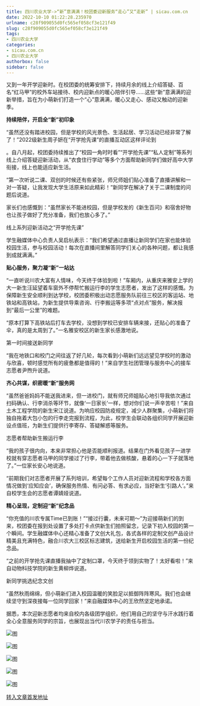 ```yaml
---
title: 四川农业大学->“新”意满满！校团委迎新服务“走心”又“走新” | sicau.com.cn
date: 2022-10-10 01:22:28.235970
urlname: c28f909055d0fc565ef058cf3e121f49
slug: c28f909055d0fc565ef058cf3e121f49
tags: 
- 四川农业大学
categories:
- sicau.com.cn
- 四川农业大学
authorbox: false
sidebar: false
---
```

又到一年开学迎新时。在校团委的统筹安排下，持续月余的线上介绍答疑、百名“红马甲”的校外车站接待、校内迎新点的暖心陪伴引导……这些“新”意满满的迎新举措，旨在为小萌新们打造一个“心”意满满，暖心又走心、感动又触动的迎新季。

**持续陪伴，开启全“新”初印象**

“虽然还没有踏进校园，但是学校的风光景色、生活起居、学习活动已经非常了解了！”2022级新生周子妍在“开学抢先课”的直播互动区这样评论到
<!--more-->
。自八月起，校团委持续推出了“校园一角时时看”“开学抢先课”“私人定制”等系列线上介绍答疑迎新活动，从“衣食住行学动”等多个方面帮助新同学们做好高中大学衔接，线上也能适应新生活。

“第一次听说二课、双创的时候还有些紧张，师兄师姐们贴心准备了直播讲解和一对一答疑，让我发现大学生活原来如此精彩！”新同学在解决了关于二课制度的问题后说道。

家长们也感慨到：“虽然家长不能进校园，但是学校发的《新生百问》和宿舍好物也让孩子做好了充分准备，我们也放心多了。”

线上系列迎新活动之“开学抢先课”

学生融媒体中心负责人吴启杭表示：“我们希望通过直播让新同学们在家也能体验校园生活，参与校园活动！每次在直播间里解答同学们关心的各种问题，都让我感到成就满满。”

**贴心服务，聚力凝“新”一站达**

“一直听说川农大富有人情味，今天终于体验到啦！”车厢内，从重庆来雅安上学的大一新生汪延望着车窗外不停帮忙搬运行李的学生志愿者，发出了这样的感慨。为保障新生安全顺利到达学校，校团委积极出动志愿服务队前往三校区的客运站、地铁站和高铁站，为新生提供导乘咨询、行李搬运等多项“点对点”服务，解决报到“最后一公里”的难题。

“原本打算下高铁站后打车去学校，没想到学校已安排车辆来接，还贴心的准备了伞，真的是太周到了。”一名雅安校区的新生家长感激地说。

第一时间接送新同学

“我在地铁口和校门之间往返了好几轮，每次看到小萌新们远远望见学校时的激动与欣喜，顿时感觉所有的疲惫都是值得的！”来自学生社团管理与服务中心的接车志愿者尹煦升说道。

**齐心共谋，织密暖“新”服务网**

“虽然爸爸妈妈不能送我进来，但一进校门，就有师兄师姐贴心地引导我依次通过扫码确认、行李消杀等环节，就像‘一日家长’一样，想对你们说一声辛苦啦！”来自土木工程学院的新生宋江说道。为响应校园防疫规定，减少人群聚集，小萌新们将独自拖着大包小包的行李走完报到流程，为此，校学生会联动各组织同学开展迎新设点值班，为新生们提供行李寄存、答疑解惑等服务。

志愿者帮助新生搬运行李

“我的孩子很内向，本来非常担心他是否能顺利报道。结果在门外看见孩子一进学校就有穿志愿者马甲的同学接过了行李，带着他去做核酸，悬着的心一下子就落地了。”一位家长安心地说道。

“前期我们对志愿者开展了系列培训，希望每个工作人员对迎新流程和学校各方面情况做到‘应知应会’，确保服务热情、有问必答、有求必应，当好新生‘引路人’。”来自校学生会的志愿者谭婧娅说道。

**精心呈现，定制迎“新”纪念品**

“你充值的川农专属Time已到账！”“接过行囊，未来可期～”为迎接萌新们的到来，校团委在报到处设置了多处打卡点供新生们拍照留念，记录下初入校园的第一个瞬间。学生融媒体中心还精心准备了文创大礼包，各式各样的定制文创产品设计精美且充满特色，融合川农大三校区标志建筑，送给新生开启校园生活的第一份纪念品。

“之前的开学抢先课直播我抽中了定制口罩，今天终于领到实物了！太好看啦！”来自动物科技学院的新生黄柳烨说道。

新同学挑选纪念文创

“虽然秋雨绵绵，但小萌新们进入校园温暖的笑脸足以抵御阵阵寒风。我们也会继续坚守到深夜接每一位同学回家！”来自融媒体中心的王欣然坚定地承诺。

据悉，本次迎新志愿者均来自校内各级团学组织，他们用自己的坚守与汗水践行着全心全意服务同学的宗旨，也展现出当代川农学子的责任与担当。

![图](https://news.sicau.edu.cn/__local/C/84/92/3D7E9E404043E85FC307F938B78_BFD47F74_28764.jpg)

![图](https://news.sicau.edu.cn/__local/D/76/E0/DB71F8A365C85237F1D169A0B87_0ADDE010_2EEE9.jpg)

![图](https://news.sicau.edu.cn/__local/F/6B/49/96B81A6F7785B6A3368A557457D_C0DBB3FE_2C056.jpg)

![图](https://news.sicau.edu.cn/__local/3/A3/E1/AB05B1671BE4E0574D907E95B03_074EF860_357C6.jpg)

![图](https://news.sicau.edu.cn/__local/2/AD/03/EC9083EE0057AC7E6BA8C70F873_DF4F673D_22BEE.jpg)

[转入文章首发地址](https://news.sicau.edu.cn/info/1078/69735.htm)